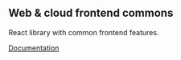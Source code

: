 ## Web & cloud frontend commons

React library with common frontend features.

[Documentation](https://git.corp.adobe.com/pages/3di-substance/web-cloud-frontend-commons/)
